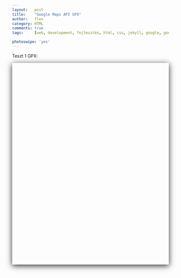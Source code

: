 ```yaml
---
layout:   post
title:    "Google Maps API GPX"
author:   flex
category: HTML
comments: true
tags:     [web, development, fejlesztés, html, css, jekyll, google, google map, map, api, hun]

photoswipe: 'yes'
---
```


Teszt 1 GPX:

<script type='text/javascript' src='https://maps.googleapis.com/maps/api/js?key=AIzaSyAubcKvynd2lNrvNQHlTt6b7Q8OBxDzNOg'></script>

<div id="map-wrap" class="overridemaxwidthboth" style="-webkit-box-shadow: 0px 4px 18px rgba(0,0,0,0.84); -moz-box-shadow: 0px 4px 18px rgba(0,0,0,0.84); box-shadow: 0px 4px 18px rgba(0,0,0,0.84); margin-bottom: .5em;">
	<div id="map" style="width:auto; height:650px;"></div>
</div>

<script type="text/javascript"
    src="https://ajax.googleapis.com/ajax/libs/jquery/1.6.1/jquery.min.js">
</script>

<script type="text/javascript"
    src="js/gpxviewer.js">
</script>

<!-- https://github.com/peplin/gpxviewer -->

<script type="text/javascript">

function loadGPXFileIntoGoogleMap( map, filename ) {
	$.ajax( {url: filename,
	    dataType: "xml",
	    success: function( data ) {
	      var parser = new GPXParser( data, map );
	      parser.setTrackColour( "#ff0000" );     	// Set the track line colour
	      parser.setTrackWidth( 5 );          		// Set the track line width
	      parser.setMinTrackPointDelta( 0.001 );	// Set the minimum distance between track points
	      parser.centerAndZoom( data );
	      parser.addTrackpointsToMap();         	// Add the trackpoints
	      parser.addRoutepointsToMap();         	// Add the routepoints
	      parser.addWaypointsToMap();           	// Add the waypoints
	    }
	});
	}

	$(document).ready(function() {
		var infowindow = new google.maps.InfoWindow();

		var map = new google.maps.Map( document.getElementById( 'map' ), {
			zoom     : 3.5,
			center   : new google.maps.LatLng( 50, -33 ),
			mapTypeId: google.maps.MapTypeId.ROADMAP
		} );

	    loadGPXFileIntoGoogleMap( map, "gpx/MOM2HOME20181015.gpx" );
	    //loadGPXFileIntoGoogleMap( map, "gpx/kornati.gpx" );
	});

</script>